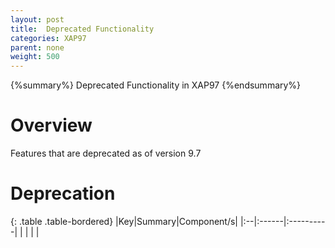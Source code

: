 ```yaml
---
layout: post
title:  Deprecated Functionality
categories: XAP97
parent: none
weight: 500
---
```


{%summary%} Deprecated Functionality in XAP97 {%endsummary%}

# Overview
Features that are deprecated as of version 9.7

# Deprecation

{: .table .table-bordered}
|Key|Summary|Component/s|
|:--|:------|:----------|
|   |       |           |



